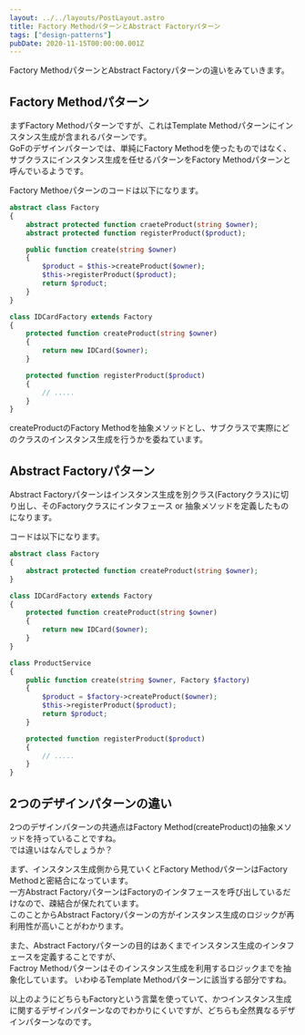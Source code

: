 ```yaml
---
layout: ../../layouts/PostLayout.astro
title: Factory MethodパターンとAbstract Factoryパターン
tags: ["design-patterns"]
pubDate: 2020-11-15T00:00:00.001Z
---
```


Factory MethodパターンとAbstract Factoryパターンの違いをみていきます。

## Factory Methodパターン

まずFactory Methodパターンですが、これはTemplate Methodパターンにインスタンス生成が含まれるパターンです。  
GoFのデザインパターンでは、単純にFactory Methodを使ったものではなく、サブクラスにインスタンス生成を任せるパターンをFactory Methodパターンと呼んでいるようです。

Factory Methoeパターンのコードは以下になります。

```php
abstract class Factory
{
    abstract protected function craeteProduct(string $owner);
    abstract protected function registerProduct($product);

    public function create(string $owner)
    {
        $product = $this->createProduct($owner);
        $this->registerProduct($product);
        return $product;
    }
}

class IDCardFactory extends Factory
{
    protected function createProduct(string $owner)
    {
        return new IDCard($owner);
    }

    protected function registerProduct($product)
    {
        // .....
    }
}
```

createProductのFactory Methodを抽象メソッドとし、サブクラスで実際にどのクラスのインスタンス生成を行うかを委ねています。

## Abstract Factoryパターン

Abstract Factoryパターンはインスタンス生成を別クラス(Factoryクラス)に切り出し、そのFactoryクラスにインタフェース or 抽象メソッドを定義したものになります。

コードは以下になります。

```php
abstract class Factory
{
    abstract protected function createProduct(string $owner);
}

class IDCardFactory extends Factory
{
    protected function createProduct(string $owner)
    {
        return new IDCard($owner);
    }
}

class ProductService
{
    public function create(string $owner, Factory $factory)
    {
        $product = $factory->createProduct($owner);
        $this->registerProduct($product);
        return $product;
    }

    protected function registerProduct($product)
    {
        // .....
    }
}
```

## 2つのデザインパターンの違い

2つのデザインパターンの共通点はFactory Method(createProduct)の抽象メソッドを持っていることですね。  
では違いはなんでしょうか？

まず、インスタンス生成側から見ていくとFactory MethodパターンはFactory Methodと密結合になっています。  
一方Abstract FactoryパターンはFactoryのインタフェースを呼び出しているだけなので、疎結合が保たれています。  
このことからAbstract Factoryパターンの方がインスタンス生成のロジックが再利用性が高いことがわかります。

また、Abstract Factoryパターンの目的はあくまでインスタンス生成のインタフェースを定義することですが、  
Factroy Methodパターンはそのインスタンス生成を利用するロジックまでを抽象化しています。
いわゆるTemplate Methodパターンに該当する部分ですね。  

以上のようにどちらもFactoryという言葉を使っていて、かつインスタンス生成に関するデザインパターンなのでわかりにくいですが、どちらも全然異なるデザインパターンなのです。
